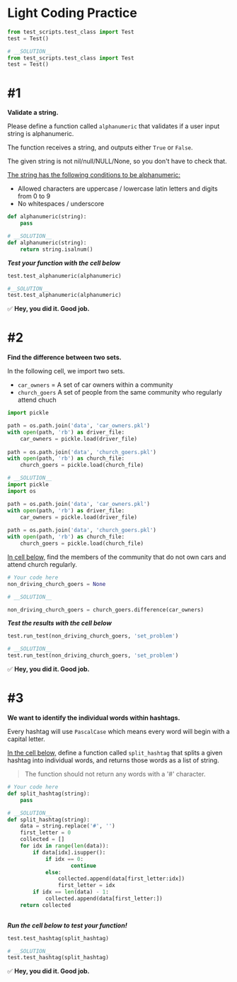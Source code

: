 # Light Coding Practice


```python
from test_scripts.test_class import Test
test = Test()
```


```python
# __SOLUTION__
from test_scripts.test_class import Test
test = Test()
```

# #1

**Validate a string.**

Please define a function called `alphanumeric` that validates if a user input string is alphanumeric. 

The function receives a string, and outputs either `True` or `False`. 

The given string is not nil/null/NULL/None, so you don't have to check that.

<u>The string has the following conditions to be alphanumeric:</u>

- Allowed characters are uppercase / lowercase latin letters and digits from 0 to 9
- No whitespaces / underscore


```python
def alphanumeric(string):
    pass
```


```python
# __SOLUTION__
def alphanumeric(string):
    return string.isalnum()
```

***Test your function with the cell below***


```python
test.test_alphanumeric(alphanumeric)
```


```python
#__SOLUTION__
test.test_alphanumeric(alphanumeric)
```


✅ **Hey, you did it.  Good job.**


# #2

**Find the difference between two sets.**

In the following cell, we import two sets.

- `car_owners` = A set of car owners within a community
- `church_goers` A set of people from the same community who regularly attend chuch


```python
import pickle

path = os.path.join('data', 'car_owners.pkl')
with open(path, 'rb') as driver_file:
    car_owners = pickle.load(driver_file)
    
path = os.path.join('data', 'church_goers.pkl')
with open(path, 'rb') as church_file:
    church_goers = pickle.load(church_file)
```


```python
# __SOLUTION__
import pickle
import os

path = os.path.join('data', 'car_owners.pkl')
with open(path, 'rb') as driver_file:
    car_owners = pickle.load(driver_file)
    
path = os.path.join('data', 'church_goers.pkl')
with open(path, 'rb') as church_file:
    church_goers = pickle.load(church_file)
```

<u>In cell below,</u> find the members of the community that do not own cars and attend church regularly.


```python
# Your code here
non_driving_church_goers = None
```


```python
# __SOLUTION__

non_driving_church_goers = church_goers.difference(car_owners)
```

***Test the results with the cell below***


```python
test.run_test(non_driving_church_goers, 'set_problem')
```


```python
# __SOLUTION__
test.run_test(non_driving_church_goers, 'set_problem')
```


✅ **Hey, you did it.  Good job.**


# #3
**We want to identify the individual words within hashtags.**

Every hashtag will use `PascalCase` which means every word will begin with a capital letter.

<u>In the cell below,</u> define a function called `split_hashtag` that splits a given hashtag into individual words, and returns those words as a list of string.

>The function should not return any words with a '#' character. 


```python
# Your code here
def split_hashtag(string):
    pass
```


```python
# __SOLUTION__
def split_hashtag(string):
    data = string.replace('#', '')
    first_letter = 0
    collected = []
    for idx in range(len(data)):
        if data[idx].isupper():
            if idx == 0:
                    continue
            else:
                collected.append(data[first_letter:idx])
                first_letter = idx
        if idx == len(data) - 1:
            collected.append(data[first_letter:])
    return collected
                
```

***Run the cell below to test your function!***


```python
test.test_hashtag(split_hashtag)
```


```python
# __SOLUTION__
test.test_hashtag(split_hashtag)
```


✅ **Hey, you did it.  Good job.**

